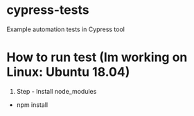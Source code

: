 # cypress-tests

Example automation tests in Cypress tool

# How to run test (Im working on Linux: Ubuntu 18.04)

1. Step - Install node_modules

- npm install
